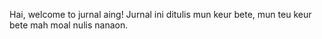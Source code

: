 Hai, welcome to jurnal aing! Jurnal ini ditulis mun keur bete, mun teu keur bete mah moal nulis nanaon.
